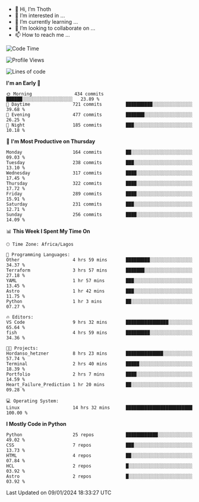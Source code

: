 <!---
thoth2357/thoth2357 is a ✨ special ✨ repository because its `README.md` (this file) appears on your GitHub profile.
You can click the Preview link to take a look at your changes.
--->

- 👋 Hi, I’m Thoth
- 👀 I’m interested in ...
- 🌱 I’m currently learning ...
- 💞️ I’m looking to collaborate on ...
- 📫 How to reach me ...




<!--START_SECTION:waka-->
![Code Time](http://img.shields.io/badge/Code%20Time-2%2C647%20hrs%2025%20mins-blue)

![Profile Views](http://img.shields.io/badge/Profile%20Views-0-blue)

![Lines of code](https://img.shields.io/badge/From%20Hello%20World%20I%27ve%20Written-30.2%20million%20lines%20of%20code-blue)

**I'm an Early 🐤** 

```text
🌞 Morning                434 commits         ██████░░░░░░░░░░░░░░░░░░░   23.89 % 
🌆 Daytime                721 commits         ██████████░░░░░░░░░░░░░░░   39.68 % 
🌃 Evening                477 commits         ███████░░░░░░░░░░░░░░░░░░   26.25 % 
🌙 Night                  185 commits         ███░░░░░░░░░░░░░░░░░░░░░░   10.18 % 
```
📅 **I'm Most Productive on Thursday** 

```text
Monday                   164 commits         ██░░░░░░░░░░░░░░░░░░░░░░░   09.03 % 
Tuesday                  238 commits         ███░░░░░░░░░░░░░░░░░░░░░░   13.10 % 
Wednesday                317 commits         ████░░░░░░░░░░░░░░░░░░░░░   17.45 % 
Thursday                 322 commits         ████░░░░░░░░░░░░░░░░░░░░░   17.72 % 
Friday                   289 commits         ████░░░░░░░░░░░░░░░░░░░░░   15.91 % 
Saturday                 231 commits         ███░░░░░░░░░░░░░░░░░░░░░░   12.71 % 
Sunday                   256 commits         ████░░░░░░░░░░░░░░░░░░░░░   14.09 % 
```


📊 **This Week I Spent My Time On** 

```text
🕑︎ Time Zone: Africa/Lagos

💬 Programming Languages: 
Other                    4 hrs 59 mins       █████████░░░░░░░░░░░░░░░░   34.37 % 
Terraform                3 hrs 57 mins       ███████░░░░░░░░░░░░░░░░░░   27.18 % 
YAML                     1 hr 57 mins        ███░░░░░░░░░░░░░░░░░░░░░░   13.45 % 
Astro                    1 hr 42 mins        ███░░░░░░░░░░░░░░░░░░░░░░   11.75 % 
Python                   1 hr 3 mins         ██░░░░░░░░░░░░░░░░░░░░░░░   07.27 % 

🔥 Editors: 
VS Code                  9 hrs 32 mins       ████████████████░░░░░░░░░   65.64 % 
fish                     4 hrs 59 mins       █████████░░░░░░░░░░░░░░░░   34.36 % 

🐱‍💻 Projects: 
Hordanso_hetzner         8 hrs 23 mins       ██████████████░░░░░░░░░░░   57.74 % 
Terminal                 2 hrs 40 mins       █████░░░░░░░░░░░░░░░░░░░░   18.39 % 
Portfolio                2 hrs 7 mins        ████░░░░░░░░░░░░░░░░░░░░░   14.59 % 
Heart_Failure_Prediction 1 hr 20 mins        ██░░░░░░░░░░░░░░░░░░░░░░░   09.28 % 

💻 Operating System: 
Linux                    14 hrs 32 mins      █████████████████████████   100.00 % 
```

**I Mostly Code in Python** 

```text
Python                   25 repos            ████████████░░░░░░░░░░░░░   49.02 % 
CSS                      7 repos             ███░░░░░░░░░░░░░░░░░░░░░░   13.73 % 
HTML                     4 repos             ██░░░░░░░░░░░░░░░░░░░░░░░   07.84 % 
HCL                      2 repos             █░░░░░░░░░░░░░░░░░░░░░░░░   03.92 % 
Astro                    2 repos             █░░░░░░░░░░░░░░░░░░░░░░░░   03.92 % 
```




 Last Updated on 09/01/2024 18:33:27 UTC
<!--END_SECTION:waka-->
<!--![](http://github-profile-summary-cards.vercel.app/api/cards/profile-details?username=thoth2357&theme=2077)

![](http://github-profile-summary-cards.vercel.app/api/cards/stats?username=thoth2357&theme=2077)![](http://github-profile-summary-cards.vercel.app/api/cards/productive-time?username=thoth2357&theme=2077&utcOffset=8) -->
